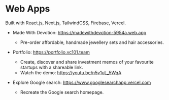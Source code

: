 # Web Apps

Built with React.js, Next.js, TailwindCSS, Firebase, Vercel.

- Made With Devotion: https://madewithdevotion-5954a.web.app
  - Pre-order affordable, handmade jewellery sets and hair accessories.

- Portfolio: https://portfolio.vc101.team
  - Create, discover and share investment memos of your favourite startups with a shareable link.
  - Watch the demo: https://youtu.be/n5v1uL_5WqA

- Explore Google search: https://www.googlesearchapp.vercel.com
  - Recreate the Google search homepage.

